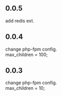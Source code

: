 ## 0.0.5
add redis ext.

## 0.0.4
change php-fpm config.   
max_children = 100;

## 0.0.3
change php-fpm config.   
max_children = 10;
